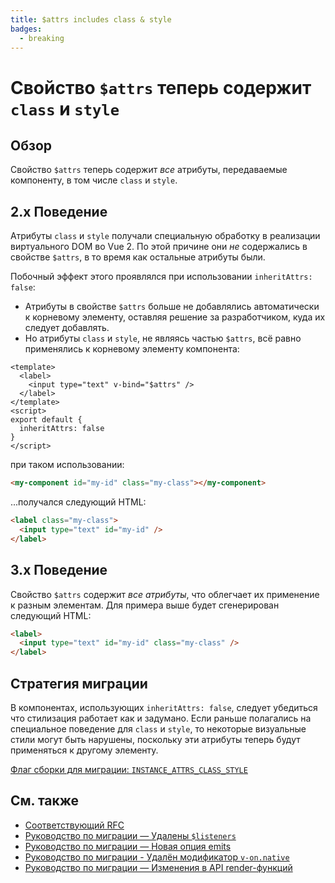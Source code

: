 ```yaml
---
title: $attrs includes class & style
badges:
  - breaking
---
```


# Свойство `$attrs` теперь содержит `class` и `style` <MigrationBadges :badges="$frontmatter.badges" />

## Обзор

Свойство `$attrs` теперь содержит _все_ атрибуты, передаваемые компоненту, в том числе `class` и `style`.

## 2.x Поведение

Атрибуты `class` и `style` получали специальную обработку в реализации виртуального DOM во Vue 2. По этой причине они _не_ содержались в свойстве `$attrs`, в то время как остальные атрибуты были.

Побочный эффект этого проявлялся при использовании `inheritAttrs: false`:

- Атрибуты в свойстве `$attrs` больше не добавлялись автоматически к корневому элементу, оставляя решение за разработчиком, куда их следует добавлять.
- Но атрибуты `class` и `style`, не являясь частью `$attrs`, всё равно применялись к корневому элементу компонента:

```vue
<template>
  <label>
    <input type="text" v-bind="$attrs" />
  </label>
</template>
<script>
export default {
  inheritAttrs: false
}
</script>
```

при таком использовании:

```html
<my-component id="my-id" class="my-class"></my-component>
```

...получался следующий HTML:

```html
<label class="my-class">
  <input type="text" id="my-id" />
</label>
```

## 3.x Поведение

Свойство `$attrs` содержит _все атрибуты_, что облегчает их применение к разным элементам. Для примера выше будет сгенерирован следующий HTML:

```html
<label>
  <input type="text" id="my-id" class="my-class" />
</label>
```

## Стратегия миграции

В компонентах, использующих `inheritAttrs: false`, следует убедиться что стилизация работает как и задумано. Если раньше полагались на специальное поведение для `class` и `style`, то некоторые визуальные стили могут быть нарушены, поскольку эти атрибуты теперь будут применяться к другому элементу.

[Флаг сборки для миграции: `INSTANCE_ATTRS_CLASS_STYLE`](../migration-build.html#compat-configuration)

## См. также

- [Соответствующий RFC](https://github.com/vuejs/rfcs/blob/master/active-rfcs/0031-attr-fallthrough.md)
- [Руководство по миграции — Удалены `$listeners`](./listeners-removed.md)
- [Руководство по миграции — Новая опция emits](./emits-option.md)
- [Руководство по миграции - Удалён модификатор `v-on.native`](./v-on-native-modifier-removed.md)
- [Руководство по миграции — Изменения в API render-функций](./render-function-api.md)
